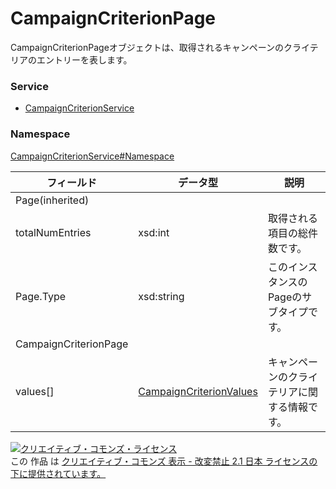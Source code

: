 # CampaignCriterionPage
CampaignCriterionPageオブジェクトは、取得されるキャンペーンのクライテリアのエントリーを表します。
### Service
+ [CampaignCriterionService](../../services/CampaignCriterionService.md)

### Namespace
[CampaignCriterionService#Namespace](../../services/CampaignCriterionService.md#namespace)

| フィールド | データ型 | 説明 |
|---|---|---|
| Page(inherited)|||
| totalNumEntries| xsd:int| 取得される項目の総件数です。 |
| Page.Type| xsd:string| このインスタンスのPageのサブタイプです。 |
| CampaignCriterionPage|||
| values[]| <a href="CampaignCriterionValues.md">CampaignCriterionValues</a>| キャンペーンのクライテリアに関する情報です。 |

<a rel="license" href="http://creativecommons.org/licenses/by-nd/2.1/jp/"><img alt="クリエイティブ・コモンズ・ライセンス" style="border-width:0" src="https://i.creativecommons.org/l/by-nd/2.1/jp/88x31.png" /></a><br />この 作品 は <a rel="license" href="http://creativecommons.org/licenses/by-nd/2.1/jp/">クリエイティブ・コモンズ 表示 - 改変禁止 2.1 日本 ライセンスの下に提供されています。</a>
